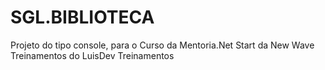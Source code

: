 # SGL.BIBLIOTECA
Projeto do tipo console, para o Curso da Mentoria.Net Start da New Wave Treinamentos do LuisDev Treinamentos

